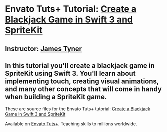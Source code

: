 # Envato Tuts+ Tutorial: [Create a Blackjack Game in Swift 3 and SpriteKit][published url]
## Instructor: [James Tyner][instructor url]

In this tutorial you'll create a blackjack game in SpriteKit using Swift 3. You'll learn about implementing touch, creating visual animations, and many other concepts  that will come in handy when building a SpriteKit game.
------

These are source files for the Envato Tuts+ tutorial: [Create a Blackjack Game in Swift 3 and SpriteKit][published url]

Available on [Envato Tuts+](https://tutsplus.com). Teaching skills to millions worldwide.

[published url]: http://code.tutsplus.com/tutorials/create-a-blackjack-game-in-swift-3-and-spritekit--cms-28511
[instructor url]: https://tutsplus.com/authors/james-tyner
